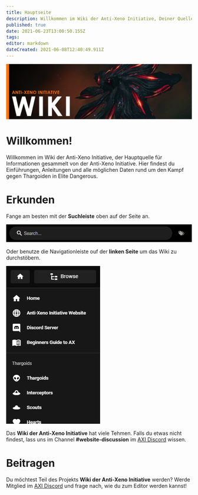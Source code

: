 ```yaml
---
title: Hauptseite
description: Willkommen im Wiki der Anti-Xeno Initiative, Deiner Quelle für Alles rum um Anti-Xeno!
published: true
date: 2021-06-23T13:00:50.155Z
tags: 
editor: markdown
dateCreated: 2021-06-08T12:40:49.911Z
---
```


![home.jpg](/img/home.jpg)

# Willkommen!

Willkommen im Wiki der Anti-Xeno Initiative, der Hauptquelle für Informationen gesammelt von der Anti-Xeno Initiative. Hier findest du Einführungen, Anleitungen und alle möglichen Daten rund um den Kampf gegen Thargoiden in Elite Dangerous.


# Erkunden

Fange am besten mit der **Suchleiste** oben auf der Seite an.

![](/img/2021-06-21_15_15_32-home___anti-xeno_initiative_wiki_-_beta.png)

Oder benutze die Navigationleiste ouf der **linken Seite** um das Wiki zu durchstöbern.

![](/img/2021-06-21_15_17_34-home___anti-xeno_initiative_wiki_-_beta.png)

Das **Wiki der Anti-Xeno Initiative** hat viele Tehmen. Falls du etwas nicht findest, lass uns im Channel **\#website-discussion** im [AXI Discord](https://discord.gg/bqmDxdm) wissen.

# Beitragen

Du möchtest Teil des Projekts **Wiki der Anti-Xeno Initiative** werden? Werde Mitglied im [AXI Discord](https://discord.gg/bqmDxdm) und frage nach, wie du zum Editor werden kannst!
